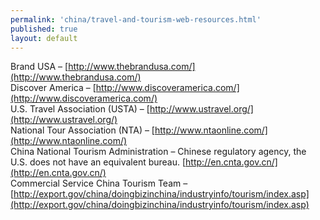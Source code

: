 ```yaml
--- 
permalink: 'china/travel-and-tourism-web-resources.html' 
published: true 
layout: default
---
```

Brand USA – [http://www.thebrandusa.com/](http://www.thebrandusa.com/)  
Discover America – [http://www.discoveramerica.com/](http://www.discoveramerica.com/)  
U.S. Travel Association (USTA) – [http://www.ustravel.org/](http://www.ustravel.org/)  
National Tour Association (NTA) – [http://www.ntaonline.com/](http://www.ntaonline.com/)  
China National Tourism Administration – Chinese regulatory agency, the U.S. does not have an equivalent bureau. [http://en.cnta.gov.cn/](http://en.cnta.gov.cn/)  
Commercial Service China Tourism Team – [http://export.gov/china/doingbizinchina/industryinfo/tourism/index.asp](http://export.gov/china/doingbizinchina/industryinfo/tourism/index.asp)  

